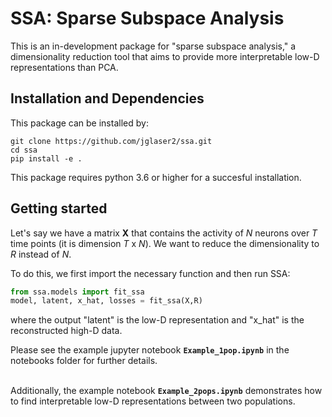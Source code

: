 # SSA: Sparse Subspace Analysis

This is an in-development package for "sparse subspace analysis," a dimensionality reduction tool that aims to provide more interpretable low-D representations than PCA.

## Installation and Dependencies

This package can be installed by: 
```buildoutcfg
git clone https://github.com/jglaser2/ssa.git
cd ssa
pip install -e .
```
This package requires python 3.6 or higher for a succesful installation.


## Getting started

Let's say we have a matrix **X** that contains the activity of *N* neurons over *T* time points (it is dimension *T* x *N*). We want to reduce the dimensionality to *R* instead of *N*.

To do this, we first import the necessary function and then run SSA:
```python
from ssa.models import fit_ssa
model, latent, x_hat, losses = fit_ssa(X,R)
```
where the output "latent" is the low-D representation and "x_hat" is the reconstructed high-D data.


Please see the example jupyter notebook **`Example_1pop.ipynb`** in the notebooks folder for further details. <br><br>


Additionally, the example notebook **`Example_2pops.ipynb`** demonstrates how to find interpretable low-D representations between two populations. <br>
